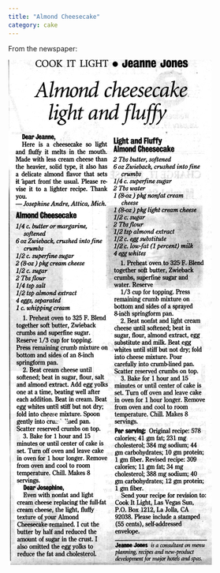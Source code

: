 ```yaml
---
title: "Almond Cheesecake"
category: cake
---
```


From the newspaper:

![](/images/recipe-cheesecake-almond.jpg)

